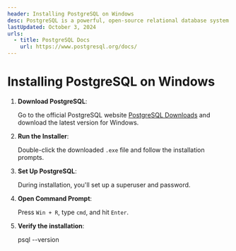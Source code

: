 ```yaml
---
header: Installing PostgreSQL on Windows
desc: PostgreSQL is a powerful, open-source relational database system known for its extensibility, standards compliance, and support for advanced data types and complex queries.
lastUpdated: October 3, 2024
urls:
  - title: PostgreSQL Docs
    url: https://www.postgresql.org/docs/
---
```


# Installing PostgreSQL on Windows

1. **Download PostgreSQL**:

   Go to the official PostgreSQL website [PostgreSQL Downloads](https://www.postgresql.org/download/windows/) and download the latest version for Windows.

2. **Run the Installer**:

   Double-click the downloaded `.exe` file and follow the installation prompts.

3. **Set Up PostgreSQL**:

   During installation, you'll set up a superuser and password.

4. **Open Command Prompt**:

   Press `Win + R`, type `cmd`, and hit `Enter`.

5. **Verify the installation**:

   psql --version
